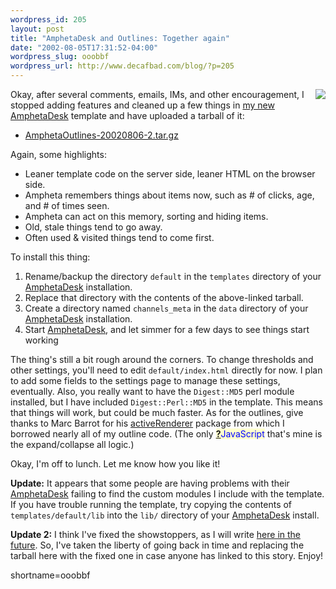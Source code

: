 ```yaml
--- 
wordpress_id: 205
layout: post
title: "AmphetaDesk and Outlines: Together again"
date: "2002-08-05T17:31:52-04:00"
wordpress_slug: ooobbf
wordpress_url: http://www.decafbad.com/blog/?p=205
---
```

<p><a href="http://www.decafbad.com/mt-images/amphy-outline-skin.jpg"><img src="http://www.decafbad.com/mt-images/amphy-outline-skin-sm.jpg" align="right"></a>Okay, after several comments, emails, IMs, and other encouragement, I stopped adding features and cleaned up a few things in <a href="http://www.decafbad.com/news_archives/000223.phtml#000223">my new <a href="http://www.decafbad.com/twiki/bin/view/Main/AmphetaDesk">AmphetaDesk</a> template</a> and have uploaded a tarball of it:<ul><li><a href="http://www.decafbad.com/gems/AmphetaOutlines-20020806-2.tar.gz">AmphetaOutlines-20020806-2.tar.gz</a></li></ul>Again, some highlights:<ul><li>Leaner template code on the server side, leaner HTML on the browser side.</li><li>Ampheta remembers things about items now, such as # of clicks, age, and # of times seen.</li><li>Ampheta can act on this memory, sorting and hiding items.</li><li>Old, stale things tend to go away.</li><li>Often used &amp; visited things tend to come first.</li></ul>To install this thing:<ol><li>Rename/backup the directory <code>default</code> in the <code>templates</code> directory of your <a href="http://www.decafbad.com/twiki/bin/view/Main/AmphetaDesk">AmphetaDesk</a> installation.</li><li>Replace that directory with the contents of the above-linked tarball.</li><li>Create a directory named <code>channels_meta</code> in the <code>data</code> directory of your <a href="http://www.decafbad.com/twiki/bin/view/Main/AmphetaDesk">AmphetaDesk</a> installation.</li><li>Start <a href="http://www.decafbad.com/twiki/bin/view/Main/AmphetaDesk">AmphetaDesk</a>, and let simmer for a few days to see things start working</li></ol>The thing's still a bit rough around the corners.  To change thresholds and other settings, you'll need to edit <code>default/index.html</code> directly for now.  I plan to add some fields to the settings page to manage these settings, eventually.  Also, you really want to have the <code>Digest::MD5</code> perl module installed, but I have included <code>Digest::Perl::MD5</code> in the template.  This means that things will work, but could be much faster.  As for the outlines, give thanks to Marc Barrot for his <a href="http://radio.weblogs.com/0104487/outlines/activeRenderer.html">activeRenderer</a> package from which I borrowed nearly all of my outline code.  (The only <span style='background : #FFFFCE;'><a href="http://www.decafbad.com/twiki/bin/edit/Main/JavaScript?topicparent=Main.FilterData"><b>?</b></a><font color="#0000FF">JavaScript</font></span> that's mine is the expand/collapse all logic.)</p>
<p>Okay, I'm off to lunch.  Let me know how you like it!</p>
<p><b>Update:</b> It appears that some people are having problems with their <a href="http://www.decafbad.com/twiki/bin/view/Main/AmphetaDesk">AmphetaDesk</a> failing to find the custom modules I include with the template.  If you have trouble running the template, try copying the contents of <code>templates/default/lib</code> into the <code>lib/</code> directory of your <a href="http://www.decafbad.com/twiki/bin/view/Main/AmphetaDesk">AmphetaDesk</a> install.</p>
<p><b>Update 2:</b> I think I've fixed the showstoppers, as I will write <a href="http://www.decafbad.com/news_archives/000228.phtml#000228">here in the future</a>.  So, I've taken the liberty of going back in time and replacing the tarball here with the fixed one in case anyone has linked to this story.  Enjoy!</p>
<!--more-->
shortname=ooobbf
